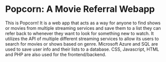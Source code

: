 # Popcorn: A Movie Referral Webapp
This is Popcorn! It is a web app that acts as a way for anyone to find shows or movies from multiple streaming services and save them to a list they can refer back to whenever they want to look for something new to watch. It utilizes the API of multiple different streaming services to allow its users to search for movies or shows based on genre. Microsoft Azure and SQL are used to save user info and their lists to a database. CSS, Javascript, HTML and PHP are also used for the frontend/backend.
